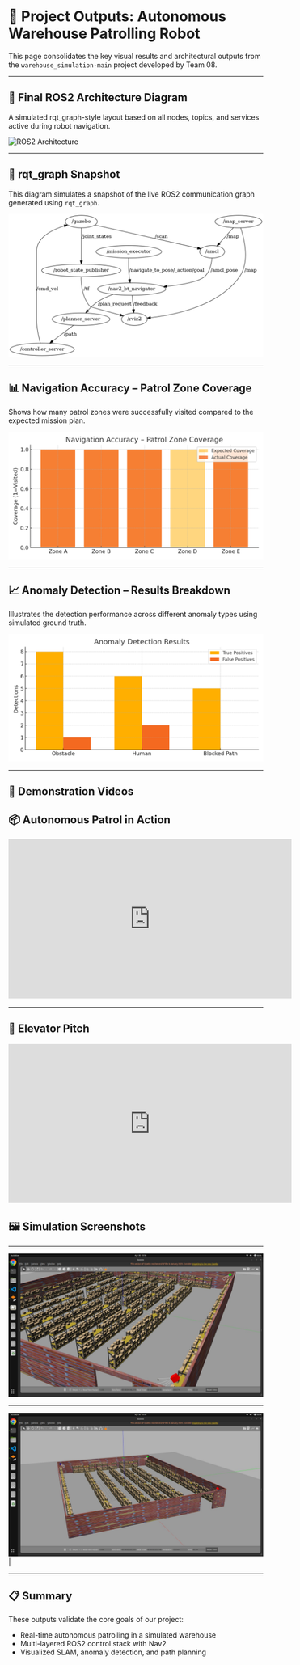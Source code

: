 # 🧪 Project Outputs: Autonomous Warehouse Patrolling Robot

This page consolidates the key visual results and architectural outputs from the `warehouse_simulation-main` project developed by Team 08.

---

## 🧭 Final ROS2 Architecture Diagram

A simulated rqt_graph-style layout based on all nodes, topics, and services active during robot navigation.

![ROS2 Architecture](assets/final_ros2_architecture_simulated_16x9.png)

---

## 🧠 rqt_graph Snapshot

This diagram simulates a snapshot of the live ROS2 communication graph generated using `rqt_graph`.

![rqt_graph](assets/ros2arch.png)

---

## 📊 Navigation Accuracy – Patrol Zone Coverage

Shows how many patrol zones were successfully visited compared to the expected mission plan.

![Navigation Accuracy](assets/navigation_accuracy_graph.png)

---

## 📈 Anomaly Detection – Results Breakdown

Illustrates the detection performance across different anomaly types using simulated ground truth.

![Anomaly Detection](assets/anomaly_detection_graph.png)

---

## 🎥 Demonstration Videos

## 📦 Autonomous Patrol in Action

<iframe width="560" height="315"
  src="https://www.youtube.com/embed/e1mFo_xL-tc"
  title="Warehouse Robot Demo"
  frameborder="0"
  allow="accelerometer; autoplay; clipboard-write; encrypted-media; gyroscope; picture-in-picture"
  allowfullscreen>
</iframe>

---

## 🎤 Elevator Pitch

<iframe width="560" height="315"
  src="https://www.youtube.com/embed/srB0Ry8rDLg"
  title="Elevator Pitch"
  frameborder="0"
  allow="accelerometer; autoplay; clipboard-write; encrypted-media; gyroscope; picture-in-picture"
  allowfullscreen>
</iframe>

## 🖼️ Simulation Screenshots

---

![simul1](Simul1.jpg) 

---

![simul2](Simul2.jpg) |

---

## 📋 Summary

These outputs validate the core goals of our project:
- Real-time autonomous patrolling in a simulated warehouse
- Multi-layered ROS2 control stack with Nav2
- Visualized SLAM, anomaly detection, and path planning
